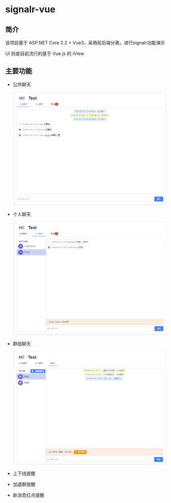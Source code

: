 # signalr-vue
## 简介

该项目基于 ASP.NET Core 2.2 + Vue3，采用前后端分离，进行signalr功能演示

UI 则是目前流行的基于 Vue.js 的 iView



## 主要功能

- 公共聊天

  ![public](signalr-vue-demo/src/assets/public.png)

- 个人聊天

  ![private](signalr-vue-demo/src/assets/private.png)

- 群组聊天

  ![group](signalr-vue-demo/src/assets/group.png)

- 上下线提醒

- 加退群提醒

- 新消息红点提醒
